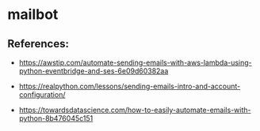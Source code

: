 # mailbot

## References:
- https://awstip.com/automate-sending-emails-with-aws-lambda-using-python-eventbridge-and-ses-6e09d60382aa

- https://realpython.com/lessons/sending-emails-intro-and-account-configuration/

- https://towardsdatascience.com/how-to-easily-automate-emails-with-python-8b476045c151 